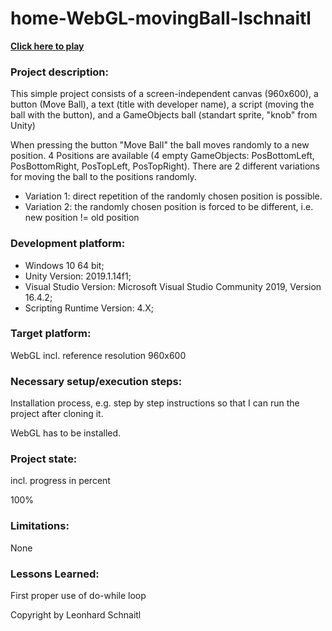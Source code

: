 # home-WebGL-movingBall-lschnaitl
[**Click here to play**](https://5ahmnm1920mtin-3h.github.io/home-WebGL-movingBall-lschnaitl/)

### Project description: 
This simple project consists of a screen-independent canvas (960x600), 
a button (Move Ball), a text (title with developer name), a script (moving the ball with the button), 
and a GameObjects ball (standart sprite, "knob" from Unity)

When pressing the button "Move Ball" the ball moves randomly to a new position. 
4 Positions are available (4 empty GameObjects: PosBottomLeft, PosBottomRight, PosTopLeft, PosTopRight).
There are 2 different variations for moving the ball to the positions randomly.
* Variation 1: direct repetition of the randomly chosen position is possible.
* Variation 2: the randomly chosen position is forced to be different, i.e. new position != old position  

### Development platform: 
* Windows 10 64 bit; 
* Unity Version: 2019.1.14f1; 
* Visual Studio Version: Microsoft Visual Studio Community 2019, Version 16.4.2;
* Scripting Runtime Version: 4.X;

### Target platform: 
WebGL incl. reference resolution 960x600 

### Necessary setup/execution steps: 
Installation process, e.g. step by step instructions so that I can run the project after cloning it.

WebGL has to be installed.

### Project state: 
incl. progress in percent

100%

### Limitations: 
None

### Lessons Learned: 
First proper use of do-while loop

Copyright by Leonhard Schnaitl
